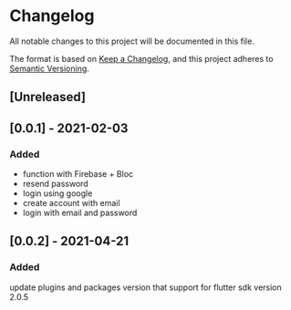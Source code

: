 # Changelog
All notable changes to this project will be documented in this file.

The format is based on [Keep a Changelog](https://keepachangelog.com/en/1.0.0/),
and this project adheres to [Semantic Versioning](https://semver.org/spec/v2.0.0.html).

## [Unreleased]

## [0.0.1] - 2021-02-03
### Added
- function with Firebase + Bloc
- resend password
- login using google
- create account with email
- login with email and password

## [0.0.2] - 2021-04-21
### Added
update plugins and packages version that support for flutter sdk version 2.0.5

